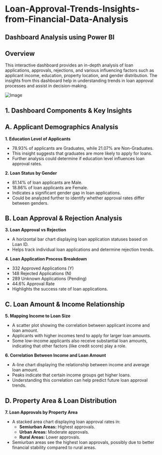 # Loan-Approval-Trends-Insights-from-Financial-Data-Analysis

## Dashboard Analysis using Power BI 
## Overview 
This interactive dashboard provides an in-depth analysis of loan applications, approvals, rejections, and various influencing factors such as applicant income, education, property location, and gender distribution. The insights from this dashboard help in understanding trends in loan approval processes and assist in decision-making.

![Image](https://github.com/user-attachments/assets/7b716a5b-a455-49c4-9d35-c2431bc15b3c)

## 1. Dashboard Components & Key Insights
## A. Applicant Demographics Analysis
**1. Education Level of Applicants**
* 78.93% of applicants are Graduates, while 21.07% are Non-Graduates.
* This insight suggests that graduates are more likely to apply for loans.
* Further analysis could determine if education level influences loan approval rates.
  
**2. Loan Status by Gender**
* 81.14% of loan applicants are Male.
* 18.86% of loan applicants are Female.
* Indicates a significant gender gap in loan applications.
* Could be analyzed further to identify whether approval rates differ between genders.
  
## B. Loan Approval & Rejection Analysis
**3. Loan Approval vs Rejection**
* A horizontal bar chart displaying loan application statuses based on Loan ID.
* Helps track individual loan applications and determine rejection trends.

**4. Loan Application Process Breakdown**
* 332 Approved Applications (Y)
* 148 Rejected Applications (N)
* 289 Unknown Applications (Pending)
* 44.6% Approval Rate
* Highlights the success rate of loan applications.

## C. Loan Amount & Income Relationship
**5. Mapping Income to Loan Size**
* A scatter plot showing the correlation between applicant income and loan amount.
* Applicants with higher incomes tend to apply for larger loan amounts.
* Some low-income applicants also receive substantial loan amounts, indicating that other factors (like credit score) play a role.

**6. Correlation Between Income and Loan Amount**
* A-line chart displaying the relationship between income and average loan amount.
* Peaks indicate that certain income groups get higher loans.
* Understanding this correlation can help predict future loan approval trends.

## D. Property Area & Loan Distribution
**7. Loan Approvals by Property Area**
* A stacked area chart displaying loan approval rates in:
    - **Semiurban Areas:** Highest approvals.
    - **Urban Areas:** Moderate approvals.
    - **Rural Areas:** Lower approvals.
* Semiurban areas see the highest loan approvals, possibly due to better financial stability compared to rural areas.













